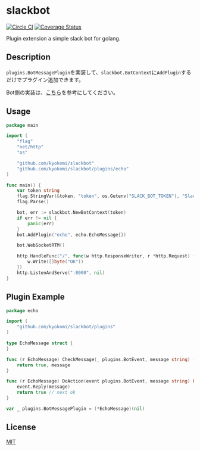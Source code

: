 slackbot
========================

[![Circle CI](https://circleci.com/gh/kyokomi/slackbot.svg?style=svg)](https://circleci.com/gh/kyokomi/slackbot)
[![Coverage Status](https://coveralls.io/repos/kyokomi/slackbot/badge.svg?branch=master&service=github)](https://coveralls.io/github/kyokomi/slackbot?branch=master)

Plugin extension a simple slack bot for golang.

## Description

`plugins.BotMessagePlugin`を実装して、`slackbot.BotContext`に`AddPlugin`するだけでプラグイン追加できます。 

Bot側の実装は、[こちら](https://github.com/kyokomi/nepu-bot/blob/master/main.go)を参考にしてください。

## Usage

```go
package main

import (
	"flag"
	"net/http"
	"os"

	"github.com/kyokomi/slackbot"
	"github.com/kyokomi/slackbot/plugins/echo"
)

func main() {
	var token string
	flag.StringVar(&token, "token", os.Getenv("SLACK_BOT_TOKEN"), "SlackのBotToken")
	flag.Parse()

	bot, err := slackbot.NewBotContext(token)
	if err != nil {
		panic(err)
	}
	bot.AddPlugin("echo", echo.EchoMessage{})

	bot.WebSocketRTM()

	http.HandleFunc("/", func(w http.ResponseWriter, r *http.Request) {
		w.Write([]byte("OK"))
	})
	http.ListenAndServe(":8000", nil)
}
```

## Plugin Example

```go
package echo

import (
	"github.com/kyokomi/slackbot/plugins"
)

type EchoMessage struct {
}

func (r EchoMessage) CheckMessage(_ plugins.BotEvent, message string) (bool, string) {
	return true, message
}

func (r EchoMessage) DoAction(event plugins.BotEvent, message string) bool {
	event.Reply(message)
	return true // next ok
}

var _ plugins.BotMessagePlugin = (*EchoMessage)(nil)
``` 

## License

[MIT](https://github.com/kyokomi/slackbot/blob/master/LICENSE)
